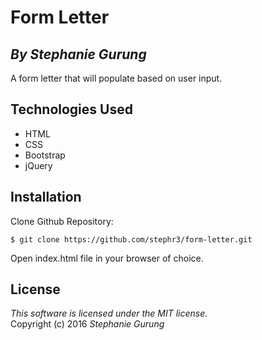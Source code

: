 # Form Letter
## *By Stephanie Gurung*

A form letter that will populate based on user input.

## Technologies Used

* HTML<br>
* CSS<br>
* Bootstrap<br>
* jQuery<br>

Installation
------------
Clone Github Repository:
```
$ git clone https://github.com/stephr3/form-letter.git
```
Open index.html file in your browser of choice.

License
-------
_This software is licensed under the MIT license._<br>
Copyright (c) 2016 *Stephanie Gurung*
